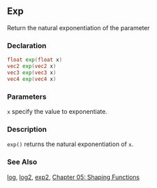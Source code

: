 ## Exp
Return the natural exponentiation of the parameter

### Declaration
```glsl
float exp(float x)  
vec2 exp(vec2 x)  
vec3 exp(vec3 x)  
vec4 exp(vec4 x)
```

### Parameters
```x``` specify the value to exponentiate.

### Description
```exp()``` returns the natural exponentiation of ```x```.

<div class="simpleFunction" data="y = exp(x); "></div>

### See Also

[log](/glossary/?search=log), [log2](/glossary/?search=log2), [exp2](/glossary/?search=exp2), [Chapter 05: Shaping Functions](/05/)